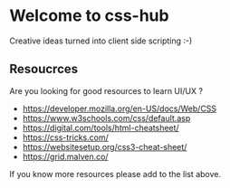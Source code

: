 # Welcome to css-hub
Creative ideas turned into client side scripting :-)

## Resoucrces
Are you looking for good resources to learn UI/UX ?
- https://developer.mozilla.org/en-US/docs/Web/CSS
- https://www.w3schools.com/css/default.asp
- https://digital.com/tools/html-cheatsheet/
- https://css-tricks.com/
- https://websitesetup.org/css3-cheat-sheet/
- https://grid.malven.co/

If you know more resources please add to the list above.
